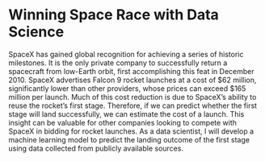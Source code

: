 # Winning Space Race with Data Science
SpaceX has gained global recognition for achieving a series of historic milestones. It is the only private company to successfully return a spacecraft from low-Earth orbit, first accomplishing this feat in December 2010. SpaceX advertises Falcon 9 rocket launches at a cost of $62 million, significantly lower than other providers, whose prices can exceed $165 million per launch. Much of this cost reduction is due to SpaceX’s ability to reuse the rocket’s first stage. Therefore, if we can predict whether the first stage will land successfully, we can estimate the cost of a launch. This insight can be valuable for other companies looking to compete with SpaceX in bidding for rocket launches. As a data scientist, I will develop a machine learning model to predict the landing outcome of the first stage using data collected from publicly available sources.
